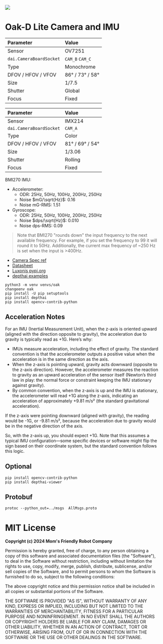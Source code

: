 
![](https://shop.luxonis.com/cdn/shop/files/f_beb639a7-3c06-40e7-80e9-eb72b4be76bc_360x.png?v=1683804105)

# Oak-D Lite Camera and IMU

| Parameter          | Value           |
|:-------------------|:----------------|
| Sensor             | OV7251          |
| `dai.CameraBoardSocket` | `CAM_B` `CAM_C` |
| Type               | Monochrome      |
| DFOV / HFOV / VFOV | 86° / 73° / 58° |
| Size               | 1/7.5           |
| Shutter            | Global          |
| Focus              | Fixed           |

| Parameter          | Value           |
|:-------------------|:----------------|
| Sensor             | IMX214          |
| `dai.CameraBoardSocket` | `CAM_A` |
| Type               | Color           |
| DFOV / HFOV / VFOV | 81° / 69° / 54° |
| Size               | 1/3.06          |
| Shutter            | Rolling         |
| Focus              | Fixed           |


BMI270 IMU:

- Accelerometer:
  - ODR: 25Hz, 50Hz, 100Hz, 200Hz, 250Hz
  - Noise $mG/\sqrt{Hz}$: 0.16
  - Noise mG-RMS: 1.51
- Gyroscope:
  - ODR: 25Hz, 50Hz, 100Hz, 200Hz, 250Hz
  - Noise $dps/\sqrt{Hz}$: 0.010
  - Noise dps-RMS: 0.09

> Note that BMI270 "rounds down" the input frequency to the next available frequency. For example, if you set the frequency to 99 it will round it to 50Hz. Additionally, the current max frequency of ~250 Hz is set when the input is >400Hz.

- [Camera Spec ref](https://docs.luxonis.com/hardware/products/OAK-D%20Lite)
- [Datasheet](https://github.com/luxonis/depthai-hardware/tree/master/DM9095_OAK-D-LITE_DepthAI_USB3C/Datasheet)
- [Luxonis pypi.org](https://pypi.org/user/luxonis/)
- [depthai examples](https://docs.luxonis.com/software/depthai/examples/)

```
python3 -m venv venvs/oak
changeenv oak
pip install -U pip setuptools
pip install depthai
pip install opencv-contrib-python
```

## Acceleration Notes

For an IMU (Inertial Measurement Unit), when the z-axis is oriented upward (aligned with the direction opposite to gravity), the acceleration due to gravity is typically read as +1G. Here’s why:

- IMUs measure acceleration, including the effect of gravity. The standard convention is that the accelerometer outputs a positive value when the acceleration is in the same direction as the axis.
- When the z-axis is pointing upward, gravity acts downward (opposite to the z-axis direction). However, the accelerometer measures the reaction to gravity as an upward acceleration of the sensor itself (Newton’s third law in play: the normal force or constraint keeping the IMU stationary against gravity).
- By common convention, when the z-axis is up and the IMU is stationary, the accelerometer will read +1G along the z-axis, indicating an acceleration of approximately +9.81 m/s² (the standard gravitational acceleration).

If the z-axis were pointing downward (aligned with gravity), the reading would be -1G, or -9.81 m/s², because the acceleration due to gravity would be in the negative direction of the axis.

So, with the z-axis up, you should expect +1G. Note that this assumes a typical IMU configuration—some specific devices or software might flip the sign based on their coordinate system, but the standard convention follows this logic.

## Optional

```
pip install opencv-contrib-python
pip install depthai-viewer
```

## Protobuf

```
protoc --python_out=../msgs  AllMsgs.proto
```

# MIT License

**Copyright (c) 2024 Mom's Friendly Robot Company**

Permission is hereby granted, free of charge, to any person obtaining a copy
of this software and associated documentation files (the "Software"), to deal
in the Software without restriction, including without limitation the rights
to use, copy, modify, merge, publish, distribute, sublicense, and/or sell
copies of the Software, and to permit persons to whom the Software is
furnished to do so, subject to the following conditions:

The above copyright notice and this permission notice shall be included in all
copies or substantial portions of the Software.

THE SOFTWARE IS PROVIDED "AS IS", WITHOUT WARRANTY OF ANY KIND, EXPRESS OR
IMPLIED, INCLUDING BUT NOT LIMITED TO THE WARRANTIES OF MERCHANTABILITY,
FITNESS FOR A PARTICULAR PURPOSE AND NONINFRINGEMENT. IN NO EVENT SHALL THE
AUTHORS OR COPYRIGHT HOLDERS BE LIABLE FOR ANY CLAIM, DAMAGES OR OTHER
LIABILITY, WHETHER IN AN ACTION OF CONTRACT, TORT OR OTHERWISE, ARISING FROM,
OUT OF OR IN CONNECTION WITH THE SOFTWARE OR THE USE OR OTHER DEALINGS IN THE
SOFTWARE.
